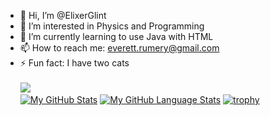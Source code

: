 - 👋 Hi, I’m @ElixerGlint
- 👀 I’m interested in Physics and Programming
- 🌱 I’m currently learning to use Java with HTML
- 📫 How to reach me: everett.rumery@gmail.com
- ⚡ Fun fact: I have two cats
<br><br>
![](https://github-readme-streak-stats.herokuapp.com/?user=ElixerGlint&theme=tokyonight&hide_border=false)<br/>
[![My GitHub Stats](https://github-readme-stats.vercel.app/api/?username=ElixerGlint&count_private=true&theme=tokyonight&showicons=true)]()
[![My GitHub Language Stats](https://github-readme-stats.vercel.app/api/top-langs/?username=ElixerGlint&langs_count=5&theme=tokyonight)]()
[![trophy](https://github-profile-trophy.vercel.app/?username=ElixerGlint&margin-w=8&theme=tokyonight)](https://github.com/ryo-ma/github-profile-trophy)

